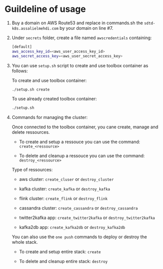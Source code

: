# Guildeline of usage

1. Buy a domain on AWS Route53 and replace in commands.sh the `sdtd-k8s.assalielmehdi.com` by your domain on line #7.

2. Under `secrets` folder, create a file named `awscredentials` containing:

   ```bash
   [default]
   aws_access_key_id=<aws_user_access_key_id>
   aws_secret_access_key=<aws_user_secret_access_key>
   ```

3. You can use `setup.sh` script to create and use toolbox container as follows:

   To create and use toolbox container:

   ```bash
   ./setup.sh create
   ```

   To use already created toolbox container:

   ```bash
   ./setup.sh
   ```

4. Commands for managing the cluster:

   Once connected to the toolbox container, you cane create, manage and delete ressources.

   - To create and setup a ressouce you can use the command: `create_<ressource>`

   - To delete and cleanup a ressouce you can use the command: `destroy_<ressource>`

   Type of ressources:

   - aws cluster: `create_cluser` or `destroy_cluster`

   - kafka cluster: `create_kafka` or `destroy_kafka`

   - flink cluster: `create_flink` or `destroy_flink`

   - cassandra cluster: `create_cassandra` or `destroy_cassandra`

   - twitter2kafka app: `create_twitter2kafka` or `destroy_twitter2kafka`

   - kafka2db app: `create_kafka2db` or `destroy_kafka2db`

   You can also use the `one push` commands to deploy or destroy the whole stack.

   - To create and setup entire stack: `create`

   - To delete and cleanup entire stack: `destroy`
